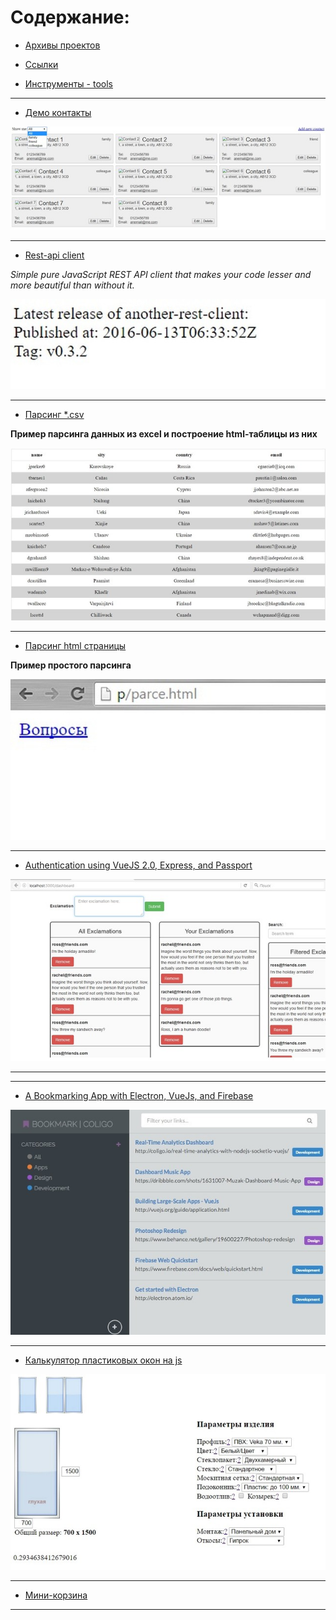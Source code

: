 # Содержание:

- [Архивы проектов](./archive)

- [Ссылки](./examples/links.md)

- [Инструменты - tools](./archive/tools.md)


---


- [Демо контакты](./examples/demo-contact)

![](./examples/img/demo-contacts.jpg "Демо контакты")

---

- [Rest-api client](./examples/rest-api)

*Simple pure JavaScript REST API client that makes your code lesser and more beautiful than without it.*

![](./examples/img/rest-api.jpg "Rest-api")

---

- [Парсинг *.csv](./examples/parsing-csv)

**Пример парсинга данных из excel и построение html-таблицы из них**

![](./examples/img/parsing-csv.jpg "parsing-csv")

---

- [Парсинг html страницы](./examples/parce.html)

**Пример простого парсинга**

![](./examples/img/parce.jpg "parsing-csv")

---

- [Authentication using VueJS 2.0, Express, and Passport](./examples/vuejs2-authentication)

![](./examples/img/auth.jpg "Authentication using VueJS 2.0, Express, and Passport")

---

---

- [A Bookmarking App with Electron, VueJs, and Firebase](./examples/bookmarking-app-electron-vuejs-firebase.zip)

![](./examples/img/app-with-electron-vuejs-and-firebase.jpg "Building a Bookmarking App with Electron, VueJs, and Firebase")

---

- [Калькулятор пластиковых окон на js](./examples/js-windows-cost-calculator.zip)

![](./examples/img/js-window-calc.jpg "Калькулятор пластиковых окон на js")

---

- [Мини-корзина](./examples/minibasket-master.zip)

---